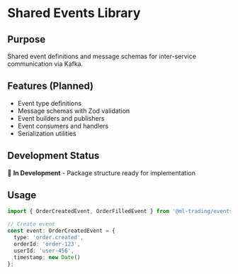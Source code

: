 # Shared Events Library

## Purpose
Shared event definitions and message schemas for inter-service communication via Kafka.

## Features (Planned)
- Event type definitions
- Message schemas with Zod validation
- Event builders and publishers
- Event consumers and handlers
- Serialization utilities

## Development Status
🚧 **In Development** - Package structure ready for implementation

## Usage
```typescript
import { OrderCreatedEvent, OrderFilledEvent } from '@ml-trading/events';

// Create event
const event: OrderCreatedEvent = {
  type: 'order.created',
  orderId: 'order-123',
  userId: 'user-456',
  timestamp: new Date()
};
```